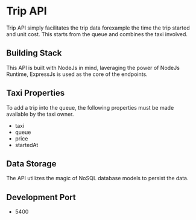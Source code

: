 # Trip API
Trip API simply facilitates the trip data forexample the time the trip started and unit cost. This starts from the queue and combines the taxi involved.

## Building Stack
This API is built with NodeJs in mind, laveraging the power of NodeJs Runtime, ExpressJs is used as the core of the endpoints.

## Taxi Properties
To add a trip into the queue, the following properties must be made available by the taxi owner.
-   taxi
-   queue
-   price
-   startedAt

## Data Storage
The API utilizes the magic of NoSQL database models to persist the data.

## Development Port
- 5400